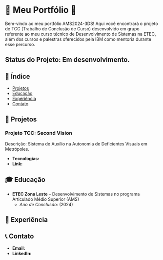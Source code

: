 # 🌟 Meu Portfólio 🌟

Bem-vindo ao meu portfólio AMS2024-3DS! Aqui você encontrará o projeto de TCC (Trabalho de Conclusão de Curso) desenvolvido em grupo referente ao meu curso técnico de Desenvolvimento de Sistemas na ETEC, além dos cursos e palestras oferecidos pela IBM como mentoria durante esse percurso.

## Status do Projeto: Em desenvolvimento.

## 📌 Índice
- [Projetos](#projetos)
- [Educação](#educação)
- [Experiência](#experiência)
- [Contato](#contato)

## 🚀 Projetos

### Projeto TCC: Second Vision
Descrição: Sistema de Auxílio na Autonomia de Deficientes Visuais em Metrópoles.
- **Tecnologias:** 
- **Link:** 

## 🎓 Educação

- **ETEC Zona Leste** – Desenvolvimento de Sistemas no programa Articulado Médio Superior (AMS)
  - *Ano de Conclusão:* (2024)

## 💼 Experiência


## 📞 Contato

- **Email:** 
- **LinkedIn:** 
